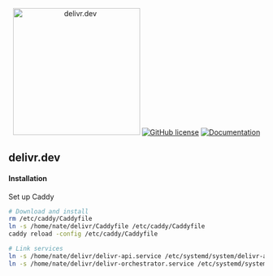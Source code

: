 <p align="center">
  <img width="250px" src="https://raw.githubusercontent.com/natesales/delivr/master/logo.png" alt=delivr.dev logo"/>
  <a href="https://github.com/natesales/delivr"><img alt="GitHub license" src="https://img.shields.io/github/license/natesales/delivr?style=for-the-badge"></a>
  <a href="https://delivr.dev/"><img alt="Documentation" src="https://img.shields.io/badge/docs-delivr.dev%2Fdocs-blue?style=for-the-badge"></a>
</p>


## delivr.dev

#### Installation
Set up Caddy
```bash
# Download and install
rm /etc/caddy/Caddyfile
ln -s /home/nate/delivr/Caddyfile /etc/caddy/Caddyfile
caddy reload -config /etc/caddy/Caddyfile

# Link services
ln -s /home/nate/delivr/delivr-api.service /etc/systemd/system/delivr-api.service
ln -s /home/nate/delivr/delivr-orchestrator.service /etc/systemd/system/delivr-orchestrator.service
```
